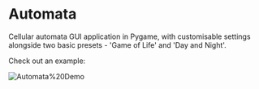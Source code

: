 # Automata
Cellular automata GUI application in Pygame, with customisable settings alongside two basic presets - 'Game of Life' and 'Day and Night'.

Check out an example: 

![Automata%20Demo](https://github.com/CZboop/Automata/blob/main/Automata%20Demo.gif)
